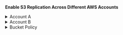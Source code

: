 **Enable S3 Replication Across Different AWS Accounts**
<details>
   
<summary> Account A </summary> 

- Region: us-east-1 

- S3 Bucket name: create a bucket with name:  account-a-us-east-1 and Enable bucket versioning  

- Go to S3Bucket – Replication Rules – Create a rule: Give replication rule name - Select the source bucket details and rule scope - Destination: Specify a bucket in another account, account ID, Bucket name - Create a new role and SAVE 

- COPY the IAM role ARN number

</details>

<details>
   
<summary>Account B </summary>  

- S3 Bucket name: Create a bucket with name account-b-us-west-1 and Enable bucket versioning 

S3 Bucket – Permissions – Bucket Policy – edit - Use this policy: https://docs.aws.amazon.com/AmazonS3/latest/userguide/replication-walkthrough-2.html 

- Replace with IAM role ARN number from Account A  

- Replace resource with Account B bucket ARN – account-b-us-west-1


</details>

<details>
<summary>Bucket Policy </summary>
   
```{ 

   "Version":"2012-10-17", 

   "Id":"", 

   "Statement":[ 

      { 

         "Sid":"Set-permissions-for-objects", 

         "Effect":"Allow", 

         "Principal":{ 

            "AWS":"arn:aws:iam::source-bucket-account-ID:role/service-role/source-account-IAM-role" 

         }, 

         "Action":["s3:ReplicateObject", "s3:ReplicateDelete"], 

         "Resource":"arn:aws:s3:::amzn-s3-demo-destination-bucket/*" 

      }, 

      { 

         "Sid":"Set permissions on bucket", 

         "Effect":"Allow", 

         "Principal":{ 

            "AWS":"arn:aws:iam::source-bucket-account-ID:role/service-role/source-account-IAM-role" 

         }, 

         "Action":["s3:GetBucketVersioning", "s3:PutBucketVersioning"], 

         "Resource":"arn:aws:s3:::amzn-s3-demo-destination-bucket" 

      } 

   ] 

} ```

 </details>

 
